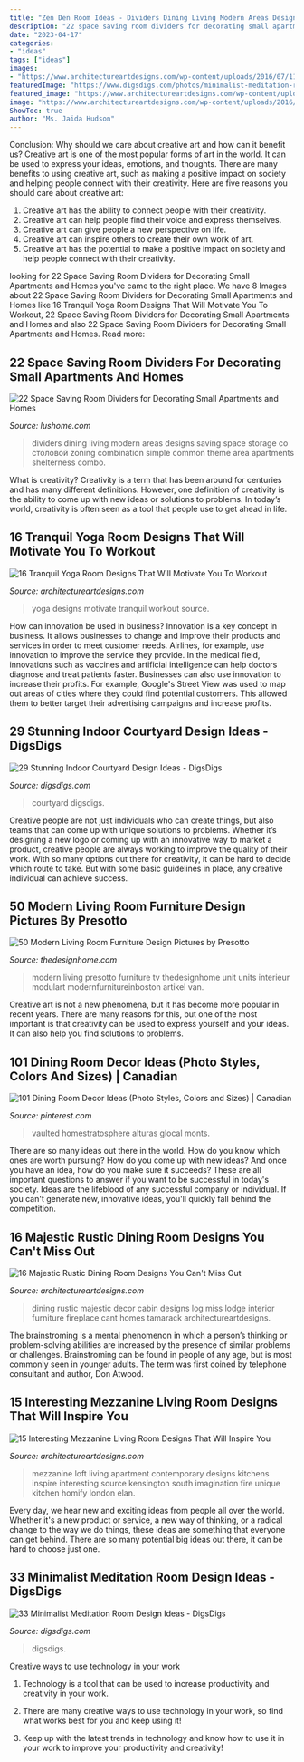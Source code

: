 ```yaml
---
title: "Zen Den Room Ideas - Dividers Dining Living Modern Areas Designs Saving Space Storage со столовой Zoning Combination Simple Common Theme Area Apartments Shelterness Combo"
description: "22 space saving room dividers for decorating small apartments and homes"
date: "2023-04-17"
categories:
- "ideas"
tags: ["ideas"]
images:
- "https://www.architectureartdesigns.com/wp-content/uploads/2016/07/11-1-630x461.jpg"
featuredImage: "https://www.digsdigs.com/photos/minimalist-meditation-room-design-ideas-20.jpg"
featured_image: "https://www.architectureartdesigns.com/wp-content/uploads/2016/07/11-1-630x461.jpg"
image: "https://www.architectureartdesigns.com/wp-content/uploads/2016/07/11-1-630x461.jpg"
ShowToc: true
author: "Ms. Jaida Hudson"
---
```



Conclusion: Why should we care about creative art and how can it benefit us?
Creative art is one of the most popular forms of art in the world. It can be used to express your ideas, emotions, and thoughts. There are many benefits to using creative art, such as making a positive impact on society and helping people connect with their creativity. Here are five reasons you should care about creative art: 
1) Creative art has the ability to connect people with their creativity.
2) Creative art can help people find their voice and express themselves.
3) Creative art can give people a new perspective on life.
4) Creative art can inspire others to create their own work of art.
5) Creative art has the potential to make a positive impact on society and help people connect with their creativity.

	

		
looking for 22 Space Saving Room Dividers for Decorating Small Apartments and Homes you've came to the right place. We have 8 Images about 22 Space Saving Room Dividers for Decorating Small Apartments and Homes like 16 Tranquil Yoga Room Designs That Will Motivate You To Workout, 22 Space Saving Room Dividers for Decorating Small Apartments and Homes and also 22 Space Saving Room Dividers for Decorating Small Apartments and Homes. Read more:
		
    
## 22 Space Saving Room Dividers For Decorating Small Apartments And Homes

<img loading=lazy src="https://www.lushome.com/wp-content/uploads/2014/04/small-room-dividers-modern-furniture-storage-ideas-4.jpg" onerror="this.onerror=null;this.src='https://tse4.mm.bing.net/th?id=OIP.VZgRKQNR8BMbUQK-RQZEYQAAAA&amp;pid=15.1';" alt="22 Space Saving Room Dividers for Decorating Small Apartments and Homes">

_Source: lushome.com_

>dividers dining living modern areas designs saving space storage со столовой zoning combination simple common theme area apartments shelterness combo. 

	

What is creativity?
Creativity is a term that has been around for centuries and has many different definitions. However, one definition of creativity is the ability to come up with new ideas or solutions to problems. In today’s world, creativity is often seen as a tool that people use to get ahead in life.

    
## 16 Tranquil Yoga Room Designs That Will Motivate You To Workout

<img loading=lazy src="https://www.architectureartdesigns.com/wp-content/uploads/2014/11/16-Tranquil-Yoga-Room-Designs-That-Will-Motivate-You-To-Workout-14-630x420.jpg" onerror="this.onerror=null;this.src='https://tse1.mm.bing.net/th?id=OIP.a8TB4Ymfd8XASOO7s7e--QHaE8&amp;pid=15.1';" alt="16 Tranquil Yoga Room Designs That Will Motivate You To Workout">

_Source: architectureartdesigns.com_

>yoga designs motivate tranquil workout source. 

	

How can innovation be used in business?
Innovation is a key concept in business. It allows businesses to change and improve their products and services in order to meet customer needs. Airlines, for example, use innovation to improve the service they provide. In the medical field, innovations such as vaccines and artificial intelligence can help doctors diagnose and treat patients faster. Businesses can also use innovation to increase their profits. For example, Google's Street View was used to map out areas of cities where they could find potential customers. This allowed them to better target their advertising campaigns and increase profits.

    
## 29 Stunning Indoor Courtyard Design Ideas - DigsDigs

<img loading=lazy src="https://www.digsdigs.com/photos/stunning-indoor-courtyard-design-ideas-17-554x831.jpg" onerror="this.onerror=null;this.src='https://tse4.mm.bing.net/th?id=OIP.YTvXFuKFkN1APr0U8xmyOwHaLH&amp;pid=15.1';" alt="29 Stunning Indoor Courtyard Design Ideas - DigsDigs">

_Source: digsdigs.com_

>courtyard digsdigs. 

	

Creative people are not just individuals who can create things, but also teams that can come up with unique solutions to problems. Whether it’s designing a new logo or coming up with an innovative way to market a product, creative people are always working to improve the quality of their work. With so many options out there for creativity, it can be hard to decide which route to take. But with some basic guidelines in place, any creative individual can achieve success.

    
## 50 Modern Living Room Furniture Design Pictures By Presotto

<img loading=lazy src="http://thedesignhome.com/wp-content/uploads/2013/06/modern-living-room-design-16.jpg" onerror="this.onerror=null;this.src='https://tse4.mm.bing.net/th?id=OIP.0-XZH8ufIyOUCw5AeC2kzgHaEK&amp;pid=15.1';" alt="50 Modern Living Room Furniture Design Pictures by Presotto">

_Source: thedesignhome.com_

>modern living presotto furniture tv thedesignhome unit units interieur modulart modernfurnitureinboston artikel van. 

	

Creative art is not a new phenomena, but it has become more popular in recent years. There are many reasons for this, but one of the most important is that creativity can be used to express yourself and your ideas. It can also help you find solutions to problems.

    
## 101 Dining Room Decor Ideas (Photo Styles, Colors And Sizes) | Canadian

<img loading=lazy src="https://i.pinimg.com/736x/d7/90/88/d79088eef4e740e3d8f3d3e45fbf0b00.jpg" onerror="this.onerror=null;this.src='https://tse3.mm.bing.net/th?id=OIP.Tpie2BZEuyEk-MYWoDewXAHaLH&amp;pid=15.1';" alt="101 Dining Room Decor Ideas (Photo Styles, Colors and Sizes) | Canadian">

_Source: pinterest.com_

>vaulted homestratosphere alturas glocal monts. 

	

There are so many ideas out there in the world. How do you know which ones are worth pursuing? How do you come up with new ideas? And once you have an idea, how do you make sure it succeeds? These are all important questions to answer if you want to be successful in today's society. Ideas are the lifeblood of any successful company or individual. If you can't generate new, innovative ideas, you'll quickly fall behind the competition.

    
## 16 Majestic Rustic Dining Room Designs You Can&#039;t Miss Out

<img loading=lazy src="https://www.architectureartdesigns.com/wp-content/uploads/2016/08/16-Majestic-Rustic-Dining-Room-Designs-You-Cant-Miss-Out-12.jpg" onerror="this.onerror=null;this.src='https://tse1.mm.bing.net/th?id=OIP.PM88bPOw6tBKKkMH6TJRnAHaGO&amp;pid=15.1';" alt="16 Majestic Rustic Dining Room Designs You Can&#039;t Miss Out">

_Source: architectureartdesigns.com_

>dining rustic majestic decor cabin designs log miss lodge interior furniture fireplace cant homes tamarack architectureartdesigns. 

	

The brainstroming is a mental phenomenon in which a person’s thinking or problem-solving abilities are increased by the presence of similar problems or challenges. Brainstroming can be found in people of any age, but is most commonly seen in younger adults. The term was first coined by telephone consultant and author, Don Atwood.

    
## 15 Interesting Mezzanine Living Room Designs That Will Inspire You

<img loading=lazy src="https://www.architectureartdesigns.com/wp-content/uploads/2016/07/11-1-630x461.jpg" onerror="this.onerror=null;this.src='https://tse4.mm.bing.net/th?id=OIP.LCKUUjbTnl2Jhf_CUCXTEwHaFa&amp;pid=15.1';" alt="15 Interesting Mezzanine Living Room Designs That Will Inspire You">

_Source: architectureartdesigns.com_

>mezzanine loft living apartment contemporary designs kitchens inspire interesting source kensington south imagination fire unique kitchen homify london elan. 

	

Every day, we hear new and exciting ideas from people all over the world. Whether it's a new product or service, a new way of thinking, or a radical change to the way we do things, these ideas are something that everyone can get behind. There are so many potential big ideas out there, it can be hard to choose just one.

    
## 33 Minimalist Meditation Room Design Ideas - DigsDigs

<img loading=lazy src="https://www.digsdigs.com/photos/minimalist-meditation-room-design-ideas-20.jpg" onerror="this.onerror=null;this.src='https://tse1.mm.bing.net/th?id=OIP.H_dNYbL6ral6qvZVlY6JkAHaJ8&amp;pid=15.1';" alt="33 Minimalist Meditation Room Design Ideas - DigsDigs">

_Source: digsdigs.com_

>digsdigs. 

	

Creative ways to use technology in your work
1. Technology is a tool that can be used to increase productivity and creativity in your work.
2. There are many creative ways to use technology in your work, so find what works best for you and keep using it!

3. Keep up with the latest trends in technology and know how to use it in your work to improve your productivity and creativity!

